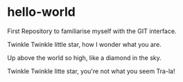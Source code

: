 # hello-world
First Repository to familiarise myself with the GIT interface.  

Twinkle Twinkle little star,
how I wonder what you are.

Up above the world so high,
like a diamond in the sky.

Twinkle Twinkle litte star,
you're not what you seem Tra-la!


